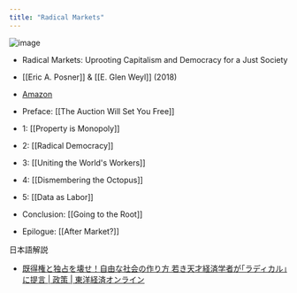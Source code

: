 ```yaml
---
title: "Radical Markets"
---
```


![image](https://gyazo.com/a624221c015a8d80c5354eeb0a35b239/thumb/1000)
- Radical Markets: Uprooting Capitalism and Democracy for a Just Society
- [[Eric A. Posner]] & [[E. Glen Weyl]] (2018)
- [Amazon](https://amzn.to/3K1dcBw)


- Preface: [[The Auction Will Set You Free]]
- 1: [[Property is Monopoly]]
- 2: [[Radical Democracy]]
- 3: [[Uniting the World's Workers]]
- 4: [[Dismembering the Octopus]]
- 5: [[Data as Labor]]
- Conclusion: [[Going to the Root]]
- Epilogue: [[After Market?]]

日本語解説
- [既得権と独占を壊せ！自由な社会の作り方 若き天才経済学者が｢ラディカル｣に提言 | 政策 | 東洋経済オンライン](https://toyokeizai.net/articles/-/319184)
